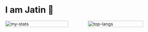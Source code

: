 # I am Jatin 👋

<div style="display: flex; align-items: center; gap: 12px;">
  <img alt="my-stats" width = "80%" src="https://github-readme-stats.vercel.app/api?username=vercetti322&show_icons=true"/>
  <img alt="top-langs" width= "75%" src="https://github-readme-stats.vercel.app/api/top-langs/?username=vercetti322&hide=jupyter%20notebook&langs_count=8&layout=compact"/>
</div>



